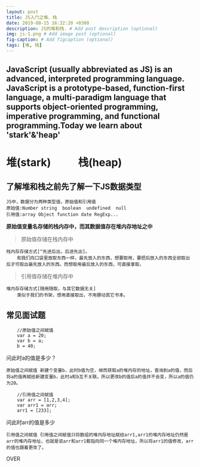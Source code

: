 ```yaml
---
layout: post
title: JS入门之堆、栈
date: 2019-08-15 16:32:20 +0300
description: JS的堆和栈. # Add post description (optional)
img: js-1.png # Add image post (optional)
fig-caption: # Add figcaption (optional)
tags: [堆, 栈]
---
```

JavaScript (usually abbreviated as JS) is an advanced, interpreted programming language. JavaScript is a prototype-based, function-first language, a multi-paradigm language that supports object-oriented programming, imperative programming, and functional programming.Today we learn about 'stark'&'heap'
---
# 堆(stark) &nbsp;&nbsp;&nbsp;&nbsp;&nbsp;&nbsp;&nbsp;&nbsp;&nbsp; 栈(heap)

## 了解堆和栈之前先了解一下JS数据类型
    JS中，数据分为两种类型值，原始值和引用值
    原始值:Number string  boolean  undefined  null
    引用值:array Object function date RegExp...

**原始值变量名存储的栈内存中，而其数据值存在堆内存地址之中**

> 原始值存储在栈内存中  
    
    栈内存存储方式[^先进后出，后进先出]。
        和我们向口袋里放取东西一样，最先放入的东西，想要取用，要把后放入的东西全部取出后才可取出最先放入的东西。而想取用最后放入的东西，可直接拿取。

>引用值存储在堆内存中

    堆内存存储方式[随用随取，与其它数据无关]
        类似于我们的书架，想用直接取出，不用挪动其它书本。

## **常见面试题**

```JS
    //原始值之间赋值
    var a = 20;
    var b = a;
    b = 40;
``` 
问此时a的值是多少？
    
    原始值之间赋值 新建个变量b，此时b值为空，继而获取a的堆内存的地址，查询到a的值，而后将a的值再赋给新建变量b，此时a和b互不关联。所以更改b的值后a的值并不会变，所以a的值仍为20。
```JS
    //引用值之间赋值
    var arr = [1,2,3,4];
    var arr1 = arr;
    arr1 = [233];
```

问此时arr的值是多少

    引用值之间赋值 引用值之间赋值只将数组的堆内存地址赋给arr1,arr1的堆内存地址仍然是arr的堆内存地址，也就是说arr和arr1都指向同一个堆内存地址，所以将arr1的值修改，arr的值也跟着更改了。

OVER